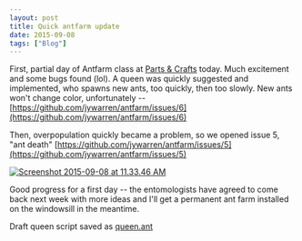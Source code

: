 ```yaml
---
layout: post
title: Quick antfarm update
date: 2015-09-08
tags: ["Blog"]
---
```


First, partial day of Antfarm class at [Parts & Crafts](http://partsandcrafts.org) today. Much excitement and some bugs found (lol). A queen was quickly suggested and implemented, who spawns new ants, too quickly, then too slowly. New ants won't change color, unfortunately -- [https://github.com/jywarren/antfarm/issues/6](https://github.com/jywarren/antfarm/issues/6)

Then, overpopulation quickly became a problem, so we opened issue 5, "ant death" [https://github.com/jywarren/antfarm/issues/5](https://github.com/jywarren/antfarm/issues/5)

[![Screenshot 2015-09-08 at 11.33.46 AM](Screenshot-2015-09-08-at-11.33.46-AM-1024x672.png)](http://unterbahn.com/wp-content/uploads/2015/09/Screenshot-2015-09-08-at-11.33.46-AM.png)

Good progress for a first day -- the entomologists have agreed to come back next week with more ideas and I'll get a permanent ant farm installed on the windowsill in the meantime.

Draft queen script saved as [queen.ant](https://gist.github.com/jywarren/130619c76cc6fd56bf1f)